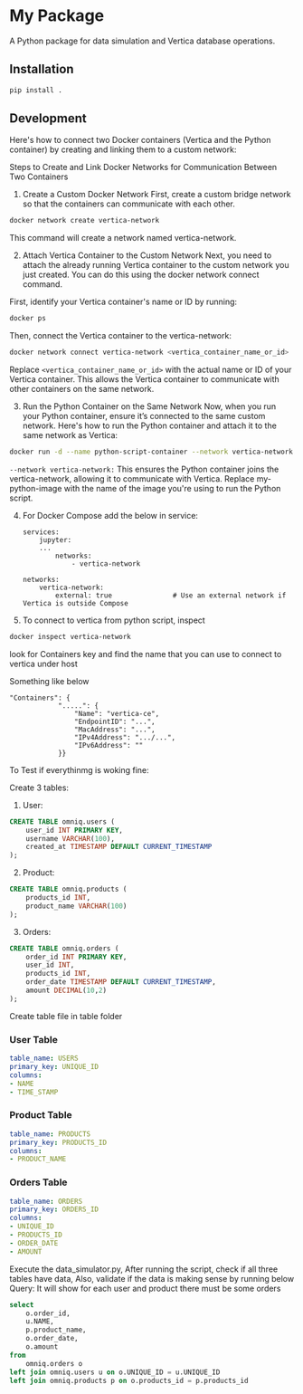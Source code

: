 # My Package

A Python package for data simulation and Vertica database operations.

## Installation

```bash
pip install .
```
## Development
Here's how to connect two Docker containers (Vertica and the Python container) by creating and linking them to a custom network:

Steps to Create and Link Docker Networks for Communication Between Two Containers
1. Create a Custom Docker Network
First, create a custom bridge network so that the containers can communicate with each other.

```bash
docker network create vertica-network
```
This command will create a network named vertica-network.

2. Attach Vertica Container to the Custom Network
Next, you need to attach the already running Vertica container to the custom network you just created. You can do this using the docker network connect command.

First, identify your Vertica container's name or ID by running:

```bash
docker ps
```
Then, connect the Vertica container to the vertica-network:

```bash
docker network connect vertica-network <vertica_container_name_or_id>
```
Replace ```<vertica_container_name_or_id>``` with the actual name or ID of your Vertica container. This allows the Vertica container to communicate with other containers on the same network.

3. Run the Python Container on the Same Network
Now, when you run your Python container, ensure it’s connected to the same custom network. Here's how to run the Python container and attach it to the same network as Vertica:

```bash
docker run -d --name python-script-container --network vertica-network my-python-image
```
```--network vertica-network:``` This ensures the Python container joins the vertica-network, allowing it to communicate with Vertica.
Replace my-python-image with the name of the image you're using to run the Python script.

4. For Docker Compose add the below in service:

    ```
    services:
        jupyter:
        ...
            networks:
                - vertica-network
    
    networks:
        vertica-network:
            external: true               # Use an external network if Vertica is outside Compose
    ```

5. To connect to vertica from python script, inspect

```bash
docker inspect vertica-network
```

look for Containers key and find the name that you can use to connect to vertica under host

Something like below 
```
"Containers": {
            ".....": {
                "Name": "vertica-ce",
                "EndpointID": "...",
                "MacAddress": "...",
                "IPv4Address": ".../...",
                "IPv6Address": ""
            }}
```

To Test if everythinmg is woking fine:

Create 3 tables:

1. User:
```SQL
CREATE TABLE omniq.users (
    user_id INT PRIMARY KEY,          
    username VARCHAR(100),      
    created_at TIMESTAMP DEFAULT CURRENT_TIMESTAMP
);
```

2. Product:
```SQL
CREATE TABLE omniq.products ( 
    products_id INT,
    product_name VARCHAR(100)
);
```

3. Orders:
```SQL
CREATE TABLE omniq.orders (
    order_id INT PRIMARY KEY,
    user_id INT,
    products_id INT,
    order_date TIMESTAMP DEFAULT CURRENT_TIMESTAMP,
    amount DECIMAL(10,2)
);
```

Create table file in table folder

### User Table
```yaml
table_name: USERS
primary_key: UNIQUE_ID
columns:
- NAME
- TIME_STAMP
```

### Product Table
```yaml
table_name: PRODUCTS
primary_key: PRODUCTS_ID
columns:
- PRODUCT_NAME
```

### Orders Table
```yaml
table_name: ORDERS
primary_key: ORDERS_ID
columns:
- UNIQUE_ID
- PRODUCTS_ID
- ORDER_DATE
- AMOUNT
```

Execute the data_simulator.py,
After running the script, check if all three tables have data,
Also, validate if the data is making sense by running below
Query: It will show for each user and product there must be some orders

```SQL
select
	o.order_id,
	u.NAME,
	p.product_name,
	o.order_date,
	o.amount
from
	omniq.orders o
left join omniq.users u on o.UNIQUE_ID = u.UNIQUE_ID
left join omniq.products p on o.products_id = p.products_id
```
